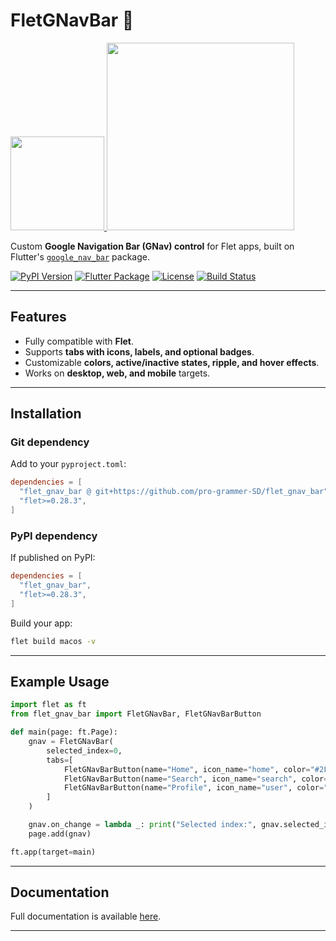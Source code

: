 # FletGNavBar 🌟

<a href="https://forthebadge.com">
  <img src="https://forthebadge.com/images/featured/featured-built-with-love.svg" width="150">
</a>

<img src="preview.gif" width="300">

Custom **Google Navigation Bar (GNav) control** for Flet apps, built on Flutter's [`google_nav_bar`](https://pub.dev/packages/google_nav_bar) package.

[![PyPI Version](https://img.shields.io/pypi/v/flet_gnav_bar.svg)](https://pypi.org/project/flet_gnav_bar/)
[![Flutter Package](https://img.shields.io/pub/v/google_nav_bar.svg)](https://pub.dev/packages/google_nav_bar)
[![License](https://img.shields.io/github/license/pro-grammer-SD/flet_gnav_bar)](https://github.com/pro-grammer-SD/flet_gnav_bar/blob/main/LICENSE)
[![Build Status](https://img.shields.io/github/actions/workflow/status/pro-grammer-SD/flet_gnav_bar/python-package.yml)](https://github.com/pro-grammer-SD/flet_gnav_bar/actions)

---

## Features

- Fully compatible with **Flet**.
- Supports **tabs with icons, labels, and optional badges**.
- Customizable **colors, active/inactive states, ripple, and hover effects**.
- Works on **desktop, web, and mobile** targets.

---

## Installation

### Git dependency

Add to your `pyproject.toml`:

```toml
dependencies = [
  "flet_gnav_bar @ git+https://github.com/pro-grammer-SD/flet_gnav_bar",
  "flet>=0.28.3",
]
```

### PyPI dependency

If published on PyPI:

```toml
dependencies = [
  "flet_gnav_bar",
  "flet>=0.28.3",
]
```

Build your app:

```bash
flet build macos -v
```

---

## Example Usage

```python
import flet as ft
from flet_gnav_bar import FletGNavBar, FletGNavBarButton

def main(page: ft.Page):
    gnav = FletGNavBar(
        selected_index=0,
        tabs=[
            FletGNavBarButton(name="Home", icon_name="home", color="#2FB14F", badge="5"),
            FletGNavBarButton(name="Search", icon_name="search", color="#118DA3"),
            FletGNavBarButton(name="Profile", icon_name="user", color="#E6E21F", badge="!")
        ]
    )

    gnav.on_change = lambda _: print("Selected index:", gnav.selected_index)
    page.add(gnav)

ft.app(target=main)
```

---

## Documentation

Full documentation is available [here](https://pro-grammer-SD.github.io/flet_gnav_bar/).

---
